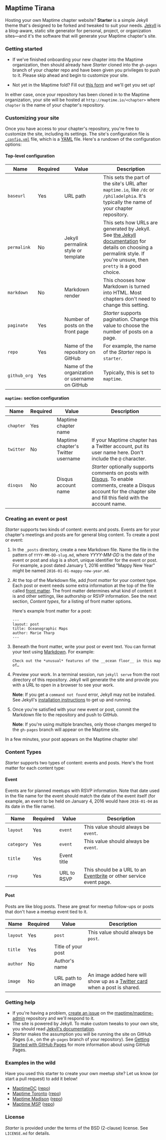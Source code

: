 ## Maptime Tirana

Hosting your own Maptime chapter website? **Starter** is a simple Jekyll theme that's designed to be forked and tweaked to suit your needs. [Jekyll](http://jekyllrb.com/) is a blog-aware, static site generator for personal, project, or organization sites—and it's the software that will generate your Maptime chapter's site.


### Getting started

* If we've finished onboarding your new chapter into the Maptime organization, then should already have *Starter* cloned into the `gh-pages` branch of your chapter repo and have been given you privileges to push to it.  Please skip ahead and begin to customize your site.  

* Not yet in the Maptime fold?  Fill out [this form](http://maptime.io/start/#start-form) and we'll get you set up!

In either case, once your repository has been cloned in to the Maptime organization, your site will be hosted at `http://maptime.io/<chapter>` where `chapter` is the name of your chapter's repository.


### Customizing your site

Once you have access to your chapter's repository, you're free to customize the site, including its settings. The site's configuration file is [`_config.yml`](_config.yml) file, which is a [YAML](http://en.wikipedia.org/wiki/YAML) file. Here's a rundown of the configuration options:


#### Top-level configuration

| Name | Required | Value | Description |
| --- | --- | --- | --- |
| `baseurl` | Yes | URL path | This sets the part of the site's URL after `maptime.io`, like `/dc` or `/philadelphia`. It's typically the name of your chapter repository. |
| `permalink` | No | Jekyll permalink style or template | This sets how URLs are generated by Jekyll. See [the Jekyll documentation](http://jekyllrb.com/docs/permalinks/) for details on choosing a permalink style. If you're unsure, then `pretty` is a good choice. |
| `markdown` | No | Markdown render | This chooses how Markdown is turned into HTML. Most chapters don't need to change this setting. |
| `paginate` | Yes | Number of posts on the front page | _Starter_ supports pagination. Change this value to choose the number of posts on a page. |
| `repo` | Yes | Name of the repository on GitHub | For example, the name of the _Starter_ repo is `starter`. |
| `github_org` | Yes | Name of the organization or username on GitHub | Typically, this is set to `maptime`. |


#### `maptime:` section configuration

| Name | Required | Value | Description |
| --- | --- | --- | --- |
| `chapter` | Yes | Maptime chapter name |
| `twitter` | No | Maptime chapter's Twitter username | If your Maptime chapter has a Twitter account, put its user name here. Don't include the `@` character. |
| `disqus` | No | Disqus account name | _Starter_ optionally supports comments on posts with [Disqus](http://disqus.com). To enable comments, create a Disqus account for the chapter site and fill this field with the account name. |


### Creating an event or post

_Starter_ supports two kinds of content: events and posts. Events are for your chapter's meetings and posts are for general blog content. To create a post or event:

1. In the `_posts` directory, create a new Markdown file. Name the file in the pattern of `YYYY-MM-DD-slug.md`, where *YYYY-MM-DD* is the date of the event or post and *slug* is a short, unique identifier for the event or post. For example, a post dated January 1, 2016 entitled "Mappy New Year" might be named `2016-01-01-mappy-new-year.md`.

2. At the top of the Markdown file, add *front matter* for your content type. Each post or event needs some extra information at the top of the file called [front matter](http://jekyllrb.com/docs/frontmatter/). The front matter determines what kind of content it is and other settings, like authorship or RSVP information. See the next section, _Content types_, for a listing of front matter options.

   Here's example front matter for a post:

   ```
   ---
   layout: post
   title: Oceanographic Maps
   author: Marie Tharp
   ---
   ```

3. Beneath the front matter, write your post or event text. You can format your text using [Markdown](http://daringfireball.net/projects/markdown/syntax). For example:

   ```
   Check out the *unusual* features of the __ocean floor__ in this map of…
   ```

4. Preview your work. In a terminal session, run `jekyll serve` from the root directory of this repository. Jekyll will generate the site and provide you with a URL to open in a browser to see your work.

   **Note**: If you get a `command not found` error, Jekyll may not be installed. See Jekyll's [installation instructions](http://jekyllrb.com/docs/installation/) to get up and running.

5. Once you're satisfied with your new event or post, commit the Markdown file to the repository and push to GitHub.

   **Note**: If you're using multiple branches, only those changes merged to the `gh-pages` branch will appear on the Maptime site.

In a few minutes, your post appears on the Maptime chapter site!


### Content Types

_Starter_ supports two types of content: events and posts. Here's the front matter for each content type:


#### Event
Events are for planned meetups with RSVP information. Note that date used in the file name for the event should match the date of the event itself (for example, an event to be held on January 4, 2016 would have `2016-01-04` as its date in the file name).

| Name | Required | Value | Description |
| --- | --- | --- | --- |
| `layout` | Yes | `event` | This value should always be `event`. |
| `category` | Yes | `event` | This value should always be `event`. |
| `title` | Yes | Event title |
| `rsvp` | Yes | URL to RSVP | This should be a URL to an [Eventbrite](http://eventbrite.com) or other service event page. |


#### Post

Posts are like blog posts. These are great for meetup follow-ups or posts that don't have a meetup event tied to it.

| Name | Required | Value | Description |
| --- | --- | --- | --- |
| `layout` | Yes | `post` | This value should always be `post`. |
| `title` | Yes | Title of your post |
| `author` | No | Author's name |
| `image` | No | URL path to an image | An image added here will show up as a [Twitter card](https://dev.twitter.com/docs/cards) when a post is shared. |


### Getting help

- If you're having a problem, [create an issue](https://github.com/maptime/maptime-admin/issues) on the [maptime/maptime-admin](https://github.com/maptime/maptime-admin/) repository and we'll respond to it.
- The site is powered by Jekyll. To make custom tweaks to your own site, you should read [Jekyll's documentation](http://jekyllrb.com/docs/home/).
- _Starter_ makes the assumption you will be running the site on GitHub Pages (i.e., on the `gh-pages` branch of your repository). See [Getting Started with GitHub Pages](https://guides.github.com/features/pages/) for more information about using GitHub Pages.


### Examples in the wild

Have you used this starter to create your own meetup site? Let us know (or start a pull request) to add it below!

- [MaptimeDC](http://maptime.io/dc/) ([repo](https://github.com/maptime/dc/tree/gh-pages))
- [Maptime Toronto](http://maptime.io/toronto/) ([repo](https://github.com/maptime/toronto))
- [Maptime Madison](http://maptime.io/madison/) ([repo](https://github.com/maptime/madison/tree/gh-pages))
- [Maptime MSP](http://maptime.io/msp/) ([repo](https://github.com/maptime/msp/tree/gh-pages))


### License

_Starter_ is provided under the terms of the BSD (2-clause) license.
See ``LICENSE.md`` for details.
